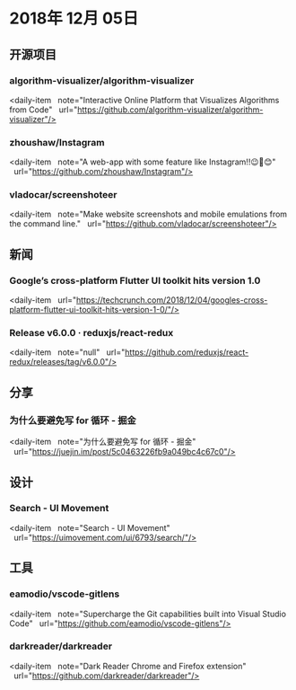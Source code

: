 # 2018年 12月 05日

## 开源项目

### algorithm-visualizer/algorithm-visualizer

<daily-item
  note="Interactive Online Platform that Visualizes Algorithms from Code"
  url="https://github.com/algorithm-visualizer/algorithm-visualizer"/>

### zhoushaw/Instagram

<daily-item
  note="A web-app with some feature like Instagram!!😉📸😊"
  url="https://github.com/zhoushaw/Instagram"/>

### vladocar/screenshoteer

<daily-item
  note="Make website screenshots and mobile emulations from the command line."
  url="https://github.com/vladocar/screenshoteer"/>

## 新闻

### Google’s cross-platform Flutter UI toolkit hits version 1.0

<daily-item
  url="https://techcrunch.com/2018/12/04/googles-cross-platform-flutter-ui-toolkit-hits-version-1-0/"/>

### Release v6.0.0 · reduxjs/react-redux

<daily-item
  note="null"
  url="https://github.com/reduxjs/react-redux/releases/tag/v6.0.0"/>

## 分享

### 为什么要避免写 for 循环 - 掘金

<daily-item
  note="为什么要避免写 for 循环 - 掘金"
  url="https://juejin.im/post/5c0463226fb9a049bc4c67c0"/>

## 设计

### Search - UI Movement

<daily-item
  note="Search - UI Movement"
  url="https://uimovement.com/ui/6793/search/"/>

## 工具

### eamodio/vscode-gitlens

<daily-item
  note="Supercharge the Git capabilities built into Visual Studio Code"
  url="https://github.com/eamodio/vscode-gitlens"/>

### darkreader/darkreader

<daily-item
  note="Dark Reader Chrome and Firefox extension"
  url="https://github.com/darkreader/darkreader"/>

<daily-footer/>